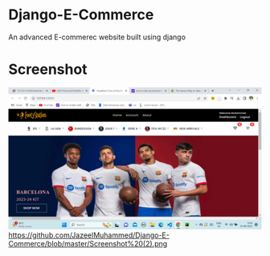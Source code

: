 # Django-E-Commerce
An advanced E-commerec website built using django

# Screenshot
![Screenshot](https://github.com/JazeelMuhammed/Django-E-Commerce/blob/master/Screenshot%20(2).png)https://github.com/JazeelMuhammed/Django-E-Commerce/blob/master/Screenshot%20(2).png

